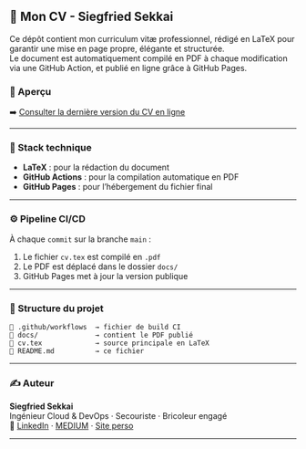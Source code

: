 ## 💼 Mon CV - Siegfried Sekkai

Ce dépôt contient mon curriculum vitæ professionnel, rédigé en LaTeX pour garantir une mise en page propre, élégante et structurée.  
Le document est automatiquement compilé en PDF à chaque modification via une GitHub Action, et publié en ligne grâce à GitHub Pages.

### 📄 Aperçu

➡️ [Consulter la dernière version du CV en ligne](https://5136Siegfried.github.io/latex-cv/cv.pdf)

---

### 🔧 Stack technique

- **LaTeX** : pour la rédaction du document
- **GitHub Actions** : pour la compilation automatique en PDF
- **GitHub Pages** : pour l’hébergement du fichier final

---

### ⚙️ Pipeline CI/CD

À chaque `commit` sur la branche `main` :
1. Le fichier `cv.tex` est compilé en `.pdf`
2. Le PDF est déplacé dans le dossier `docs/`
3. GitHub Pages met à jour la version publique

---

### 📁 Structure du projet

```
📁 .github/workflows  → fichier de build CI
📁 docs/              → contient le PDF publié
📄 cv.tex             → source principale en LaTeX
📄 README.md          → ce fichier
```

---

### ✍️ Auteur

**Siegfried Sekkai**  
Ingénieur Cloud & DevOps · Secouriste · Bricoleur engagé  
🔗 [LinkedIn](#) · [MEDIUM](#) · [Site perso](#)

---
